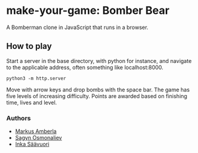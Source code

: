 # make-your-game: Bomber Bear

A Bomberman clone in JavaScript that runs in a browser.

## How to play

Start a server in the base directory, with python for instance, and navigate to the applicable address, often something like localhost:8000.
```
python3 -m http.server
```

Move with arrow keys and drop bombs with the space bar. The game has five levels of increasing difficulty. Points are awarded based on finishing time, lives and level.

### Authors
- [Markus Amberla](https://github.com/MarkusYPA)
- [Sagyn Osmonaliev](https://github.com/borsokman)
- [Inka Säävuori](https://github.com/Inkasaa)
